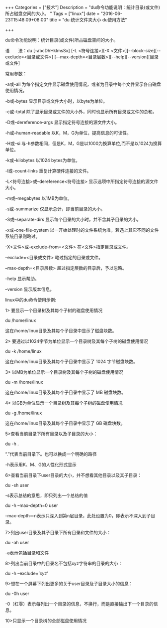 +++
Categories = ["技术"]
Description = "du命令功能说明：统计目录(或文件)所占磁盘空间的大小。 "
Tags = ["linux"]
date = "2016-06-23T15:48:09+08:00"
title = "du 统计文件夹大小 du使用方法"

+++

du命令功能说明：统计目录(或文件)所占磁盘空间的大小。                                                                                                                              

语　　法：du [-abcDhHklmsSx] [-L <符号连接>][-X <文件>][--block-size][--exclude=<目录或文件>] [--max-depth=<目录层数>][--help][--version][目录或文件]

常用参数：

-a或-all  为每个指定文件显示磁盘使用情况，或者为目录中每个文件显示各自磁盘使用情况。

-b或-bytes 显示目录或文件大小时，以byte为单位。

-c或–total 除了显示目录或文件的大小外，同时也显示所有目录或文件的总和。

-D或–dereference-args 显示指定符号连接的源文件大小。

<!--more-->

-h或–human-readable 以K，M，G为单位，提高信息的可读性。

-H或–si 与-h参数相同，但是K，M，G是以1000为换算单位,而不是以1024为换算单位。

-k或–kilobytes 以1024 bytes为单位。

-l或–count-links 重复计算硬件连接的文件。

-L<符号连接>或–dereference<符号连接> 显示选项中所指定符号连接的源文件大小。

-m或–megabytes 以1MB为单位。

-s或–summarize 仅显示总计，即当前目录的大小。

-S或–separate-dirs 显示每个目录的大小时，并不含其子目录的大小。

-x或–one-file-xystem 以一开始处理时的文件系统为准，若遇上其它不同的文件系统目录则略过。

-X<文件>或–exclude-from=<文件> 在<文件>指定目录或文件。

–exclude=<目录或文件> 略过指定的目录或文件。

–max-depth=<目录层数> 超过指定层数的目录后，予以忽略。

–help 显示帮助。

–version 显示版本信息。

linux中的du命令使用示例:

1> 要显示一个目录树及其每个子树的磁盘使用情况

du /home/linux

这在/home/linux目录及其每个子目录中显示了磁盘块数。

2> 要通过以1024字节为单位显示一个目录树及其每个子树的磁盘使用情况

du -k /home/linux

这在/home/linux目录及其每个子目录中显示了 1024 字节磁盘块数。

3> 以MB为单位显示一个目录树及其每个子树的磁盘使用情况

du -m /home/linux

这在/home/linux目录及其每个子目录中显示了 MB 磁盘块数。

4> 以GB为单位显示一个目录树及其每个子树的磁盘使用情况

du -g /home/linux

这在/home/linux目录及其每个子目录中显示了 GB 磁盘块数。

5>查看当前目录下所有目录以及子目录的大小：

du -h .

“.”代表当前目录下。也可以换成一个明确的路径

-h表示用K、M、G的人性化形式显示

6>查看当前目录下user目录的大小，并不想看其他目录以及其子目录：

du -sh user

-s表示总结的意思，即只列出一个总结的值

du -h –max-depth=0 user

–max-depth＝n表示只深入到第n层目录，此处设置为0，即表示不深入到子目录。

7>列出user目录及其子目录下所有目录和文件的大小：

du -ah user

-a表示包括目录和文件

8>列出当前目录中的目录名不包括xyz字符串的目录的大小：

du -h –exclude=’*xyz*’

9>想在一个屏幕下列出更多的关于user目录及子目录大小的信息：

du -0h user

-0（杠零）表示每列出一个目录的信息，不换行，而是直接输出下一个目录的信息。

10>只显示一个目录树的全部磁盘使用情况   
